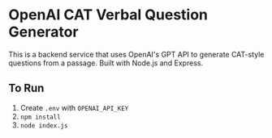 # OpenAI CAT Verbal Question Generator

This is a backend service that uses OpenAI's GPT API to generate CAT-style questions from a passage. Built with Node.js and Express.

## To Run
1. Create `.env` with `OPENAI_API_KEY`
2. `npm install`
3. `node index.js`
